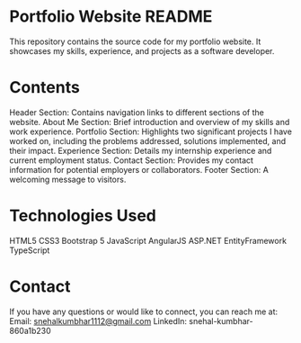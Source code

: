 # Portfolio Website README
This repository contains the source code for my portfolio website. It showcases my skills, experience, and projects as a software developer.

# Contents
Header Section: Contains navigation links to different sections of the website.
About Me Section: Brief introduction and overview of my skills and work experience.
Portfolio Section: Highlights two significant projects I have worked on, including the problems addressed, solutions implemented, and their impact.
Experience Section: Details my internship experience and current employment status.
Contact Section: Provides my contact information for potential employers or collaborators.
Footer Section: A welcoming message to visitors.

# Technologies Used
HTML5
CSS3
Bootstrap 5
JavaScript
AngularJS
ASP.NET
EntityFramework
TypeScript

# Contact
If you have any questions or would like to connect, you can reach me at:
Email: snehalkumbhar1112@gmail.com
LinkedIn: snehal-kumbhar-860a1b230

